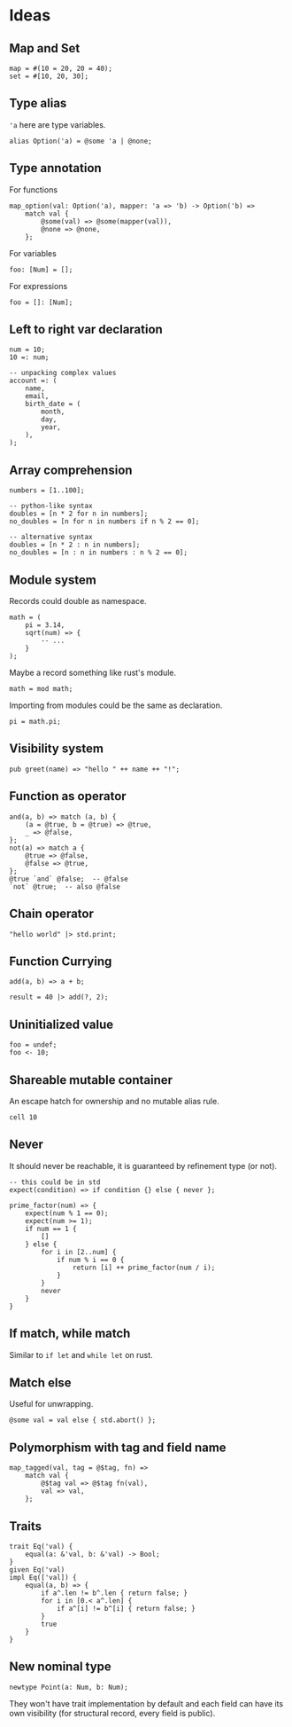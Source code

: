 # Ideas

## Map and Set

```butter
map = #(10 = 20, 20 = 40);
set = #[10, 20, 30];
```

## Type alias

`'a` here are type variables.

```butter
alias Option('a) = @some 'a | @none;
```

## Type annotation

For functions

```butter
map_option(val: Option('a), mapper: 'a => 'b) -> Option('b) =>
    match val {
        @some(val) => @some(mapper(val)),
        @none => @none,
    };
```

For variables

```butter
foo: [Num] = [];
```

For expressions

```butter
foo = []: [Num];
```

## Left to right var declaration

```butter
num = 10;
10 =: num;

-- unpacking complex values
account =: (
    name,
    email,
    birth_date = (
        month,
        day,
        year,
    ),
);
```

## Array comprehension

```butter
numbers = [1..100];

-- python-like syntax
doubles = [n * 2 for n in numbers];
no_doubles = [n for n in numbers if n % 2 == 0];

-- alternative syntax
doubles = [n * 2 : n in numbers];
no_doubles = [n : n in numbers : n % 2 == 0];
```

## Module system

Records could double as namespace.

```butter
math = (
    pi = 3.14,
    sqrt(num) => {
        -- ...
    }
);
```

Maybe a record something like rust's module.

```butter
math = mod math;
```

Importing from modules could be the same as declaration.

```butter
pi = math.pi;
```

## Visibility system

```butter
pub greet(name) => "hello " ++ name ++ "!";
```

## Function as operator

```butter
and(a, b) => match (a, b) {
    (a = @true, b = @true) => @true,
    _ => @false,
};
not(a) => match a {
    @true => @false,
    @false => @true,
};
@true `and` @false;  -- @false
`not` @true;  -- also @false
```

## Chain operator

```butter
"hello world" |> std.print;
```

## Function Currying

```butter
add(a, b) => a + b;

result = 40 |> add(?, 2);
```

## Uninitialized value

```butter
foo = undef;
foo <- 10;
```

## Shareable mutable container

An escape hatch for ownership and no mutable alias rule.

```butter
cell 10
```

## Never

It should never be reachable, it is guaranteed by refinement type (or not).

```butter
-- this could be in std
expect(condition) => if condition {} else { never };

prime_factor(num) => {
    expect(num % 1 == 0);
    expect(num >= 1);
    if num == 1 {
        []
    } else {
        for i in [2..num] {
            if num % i == 0 {
                return [i] ++ prime_factor(num / i);
            }
        }
        never
    }
}
```

## If match, while match

Similar to `if let` and `while let` on rust.

## Match else

Useful for unwrapping.

```butter
@some val = val else { std.abort() };
```

## Polymorphism with tag and field name

```butter
map_tagged(val, tag = @$tag, fn) =>
    match val {
        @$tag val => @$tag fn(val),
        val => val,
    };
```

## Traits

```butter
trait Eq('val) {
    equal(a: &'val, b: &'val) -> Bool;
}
given Eq('val)
impl Eq(['val]) {
    equal(a, b) => {
        if a^.len != b^.len { return false; }
        for i in [0.< a^.len] {
            if a^[i] != b^[i] { return false; }
        }
        true
    }
}
```

## New nominal type

```butter
newtype Point(a: Num, b: Num);
```

They won't have trait implementation by default and each field can have its own visibility (for structural record, every field is public).
